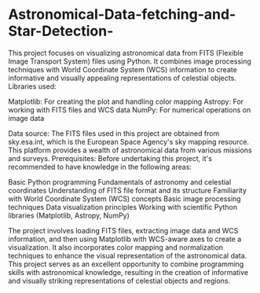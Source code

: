 # Astronomical-Data-fetching-and-Star-Detection-

This project focuses on visualizing astronomical data from FITS (Flexible Image Transport System) files using Python. It combines image processing techniques with World Coordinate System (WCS) information to create informative and visually appealing representations of celestial objects.
Libraries used:

Matplotlib: For creating the plot and handling color mapping
Astropy: For working with FITS files and WCS data
NumPy: For numerical operations on image data

Data source:
The FITS files used in this project are obtained from sky.esa.int, which is the European Space Agency's sky mapping resource. This platform provides a wealth of astronomical data from various missions and surveys.
Prerequisites:
Before undertaking this project, it's recommended to have knowledge in the following areas:

Basic Python programming
Fundamentals of astronomy and celestial coordinates
Understanding of FITS file format and its structure
Familiarity with World Coordinate System (WCS) concepts
Basic image processing techniques
Data visualization principles
Working with scientific Python libraries (Matplotlib, Astropy, NumPy)

The project involves loading FITS files, extracting image data and WCS information, and then using Matplotlib with WCS-aware axes to create a visualization. It also incorporates color mapping and normalization techniques to enhance the visual representation of the astronomical data.
This project serves as an excellent opportunity to combine programming skills with astronomical knowledge, resulting in the creation of informative and visually striking representations of celestial objects and regions.
